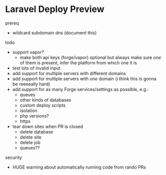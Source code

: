 # Laravel Deploy Preview

prereq
- wildcard subdomain dns (document this)

todo
- support vapor?
    - make both api keys (forge/vapor) optional but always make sure _one_ of them is present, infer the platform from which one it is
- test lots of invalid input
- add support for multiple servers with different domains
- add support for multiple servers with _one_ domain (i think this is gonna be reeeeally hard)
- add support for as many Forge services/settings as possible, e.g.:
    - queues
    - other kinds of databases
    - custom deploy scripts
    - isolation
    - php versions?
    - https
- tear down sites when PR is closed
    - delete database
    - delete site
    - delete job
    - queues??

security
- HUGE warning about automatically running code from rando PRs
